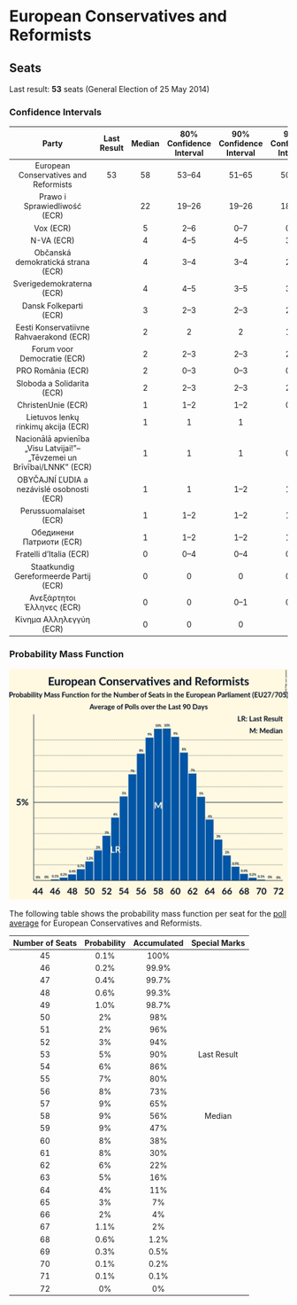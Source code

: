 # European Conservatives and Reformists

## Seats

Last result: **53** seats (General Election of 25 May 2014)

### Confidence Intervals

| Party | Last Result | Median | 80% Confidence Interval | 90% Confidence Interval | 95% Confidence Interval | 99% Confidence Interval |
|:-----:|:-----------:|:------:|:-----------------------:|:-----------------------:|:-----------------------:|:-----------------------:|
| European Conservatives and Reformists | 53 | 58 | 53–64 | 51–65 | 50–66 | 47–69 |
| Prawo i Sprawiedliwość (ECR) | | 22 | 19–26 | 19–26 | 18–27 | 18–28 |
| Vox (ECR) | | 5 | 2–6 | 0–7 | 0–7 | 0–7 |
| N-VA (ECR) | | 4 | 4–5 | 4–5 | 3–5 | 3–5 |
| Občanská demokratická strana (ECR) | | 4 | 3–4 | 3–4 | 2–5 | 2–5 |
| Sverigedemokraterna (ECR) | | 4 | 4–5 | 3–5 | 3–5 | 3–6 |
| Dansk Folkeparti (ECR) | | 3 | 2–3 | 2–3 | 2–3 | 2–4 |
| Eesti Konservatiivne Rahvaerakond (ECR) | | 2 | 2 | 2 | 1–2 | 1–2 |
| Forum voor Democratie (ECR) | | 2 | 2–3 | 2–3 | 2–3 | 1–3 |
| PRO România (ECR) | | 2 | 0–3 | 0–3 | 0–4 | 0–4 |
| Sloboda a Solidarita (ECR) | | 2 | 2–3 | 2–3 | 2–3 | 2–3 |
| ChristenUnie (ECR) | | 1 | 1–2 | 1–2 | 0–2 | 0–2 |
| Lietuvos lenkų rinkimų akcija (ECR) | | 1 | 1 | 1 | 1 | 1 |
| Nacionālā apvienība „Visu Latvijai!”–„Tēvzemei un Brīvībai/LNNK” (ECR) | | 1 | 1 | 1 | 0–1 | 0–1 |
| OBYČAJNÍ ĽUDIA a nezávislé osobnosti (ECR) | | 1 | 1 | 1–2 | 1–2 | 1–2 |
| Perussuomalaiset (ECR) | | 1 | 1–2 | 1–2 | 1–2 | 1–2 |
| Обединени Патриоти (ECR) | | 1 | 1–2 | 1–2 | 1–2 | 0–2 |
| Fratelli d’Italia (ECR) | | 0 | 0–4 | 0–4 | 0–5 | 0–5 |
| Staatkundig Gereformeerde Partij (ECR) | | 0 | 0 | 0 | 0–1 | 0–1 |
| Ανεξάρτητοι Έλληνες (ECR) | | 0 | 0 | 0–1 | 0–1 | 0–1 |
| Κίνημα Αλληλεγγύη (ECR) | | 0 | 0 | 0 | 0 | 0 |

### Probability Mass Function

![Graph with seats probability mass function not yet produced](average-seats-pmf-europeanconservativesandreformists.png "Seats Probability Mass Function")

The following table shows the probability mass function per seat for the [poll average](average.html) for European Conservatives and Reformists.

| Number of Seats | Probability | Accumulated | Special Marks |
|:---------------:|:-----------:|:-----------:|:-------------:|
| 45 | 0.1% | 100% |  |
| 46 | 0.2% | 99.9% |  |
| 47 | 0.4% | 99.7% |  |
| 48 | 0.6% | 99.3% |  |
| 49 | 1.0% | 98.7% |  |
| 50 | 2% | 98% |  |
| 51 | 2% | 96% |  |
| 52 | 3% | 94% |  |
| 53 | 5% | 90% | Last Result |
| 54 | 6% | 86% |  |
| 55 | 7% | 80% |  |
| 56 | 8% | 73% |  |
| 57 | 9% | 65% |  |
| 58 | 9% | 56% | Median |
| 59 | 9% | 47% |  |
| 60 | 8% | 38% |  |
| 61 | 8% | 30% |  |
| 62 | 6% | 22% |  |
| 63 | 5% | 16% |  |
| 64 | 4% | 11% |  |
| 65 | 3% | 7% |  |
| 66 | 2% | 4% |  |
| 67 | 1.1% | 2% |  |
| 68 | 0.6% | 1.2% |  |
| 69 | 0.3% | 0.5% |  |
| 70 | 0.1% | 0.2% |  |
| 71 | 0.1% | 0.1% |  |
| 72 | 0% | 0% |  |


